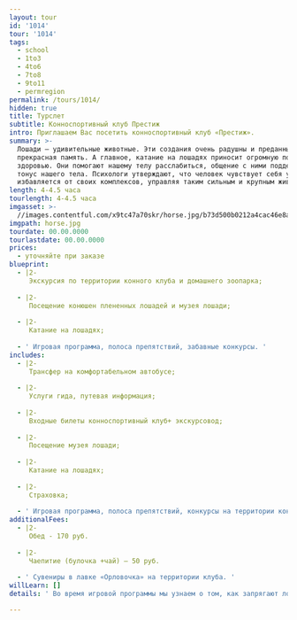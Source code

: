 ```yaml
---
layout: tour
id: '1014'
tour: '1014'
tags:
  - school
  - 1to3
  - 4to6
  - 7to8
  - 9to11
  - permregion
permalink: /tours/1014/
hidden: true
title: Турслет
subtitle: Конноспортивный клуб Престиж
intro: Приглашаем Вас посетить конноспортивный клуб «Престиж».
summary: >-
  Лошади – удивительные животные. Эти создания очень радушны и преданны, у них
  прекрасная память. А главное, катание на лошадях приносит огромную пользу
  здоровью. Они помогают нашему телу расслабиться, общение с ними поддерживает
  тонус нашего тела. Психологи утверждают, что человек чувствует себя увереннее,
  избавляется от своих комплексов, управляя таким сильным и крупным животным.
length: 4-4.5 часа
tourlength: 4-4.5 часа
imgasset: >-
  //images.contentful.com/x9tc47a70skr/horse.jpg/b73d500b0212a4cac46e8a613baf68e5/horse.jpg
imgpath: horse.jpg
tourdate: 00.00.0000
tourlastdate: 00.00.0000
prices:
  - уточняйте при заказе
blueprint:
  - |2-
     Экскурсия по территории конного клуба и домашнего зоопарка; 
     
  - |2-
     Посещение конюшен плененных лошадей и музея лошади; 
     
  - |2-
     Катание на лошадях; 
     
  - ' Игровая программа, полоса препятствий, забавные конкурсы. '
includes:
  - |2-
     Трансфер на комфортабельном автобусе; 
     
  - |2-
     Услуги гида, путевая информация; 
     
  - |2-
     Входные билеты конноспортивный клуб+ экскурсовод; 
     
  - |2-
     Посещение музея лошади; 
     
  - |2-
     Катание на лошадях; 
     
  - |2-
     Страховка; 
     
  - ' Игровая программа, полоса препятствий, конкурсы на территории конноспортивного клуба. '
additionalFees:
  - |2-
     Обед - 170 руб. 
     
  - |2-
     Чаепитие (булочка +чай) – 50 руб. 
     
  - ' Сувениры в лавке «Орловочка» на территории клуба. '
willLearn: []
details: ' Во время игровой программы мы узнаем о том, как запрягают лошадей, как управляют ими, как и чем их кормят, как подковывают. Мы посетим конюшни племенных лошадей и домашний зоопарк, где увидим козочек, курочек, кроликов, овечек, индюшек и хрюшек. Также, совершим экскурсию по территории клуба и в музей лошади. И, конечно, каждый сможет ПОКАТАТЬСЯ на лошади! '

---
```

